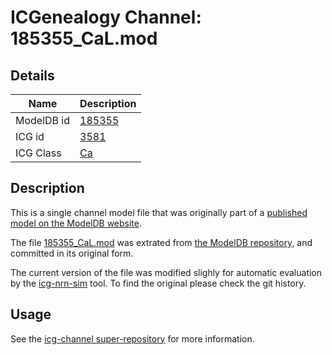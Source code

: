 # ICGenealogy Channel: 185355\_CaL.mod

## Details

Name | Description
---- | -----------
ModelDB id | [185355](http://senselab.med.yale.edu/ModelDB/ShowModel.cshtml?model=185355)
ICG id | [3581](http://icg.neurotheory.ox.ac.uk/channels/3/3581)
ICG Class | [Ca](http://icg.neurotheory.ox.ac.uk/channels/3)

## Description

This is a single channel model file that was originally part of a [published model on the ModelDB website](http://senselab.med.yale.edu/mModelDB/ShowModel.cshtml?model=185355).


The file [185355\_CaL.mod](185355_CaL.mod) was extrated from [the ModelDB repository](http://senselab.med.yale.edu/ModelDB/ShowModel.cshtml?model=185355), and committed in its original form.

The current version of the file was modified slighly for automatic evaluation by the [icg-nrn-sim](https://github.com/icgenealogy/icg-nrn-sim) tool. To find the original please check the git history.


## Usage

See the [icg-channel super-repository](https://github.com/icgenealogy/icg-channels) for more information.